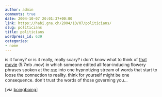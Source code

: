 ```yaml
---
author: admin
comments: true
date: 2004-10-07 20:01:37+00:00
link: https://habi.gna.ch/2004/10/07/politicians/
slug: politicians
title: politicians
wordpress_id: 639
categories:
- none
---
```


is it funny? or is it really, really scary?
i don't know what to think of [that movie](http://home.earthlink.net/~houval/gopconstrm.mov) (5.7mb .mov) in which someone edited all fear-inducing flowery phrases spoken at the [rnc](http://www.rncnotwelcome.org/) into one hypnotizing stream of words that start to loose the connection to reality.
think for yourself might be one consequence. don't trust the words of those governing you...

[via [boingboing](https://boingboing.net/2004/10/07/gop_fearphrase_video.html)]
